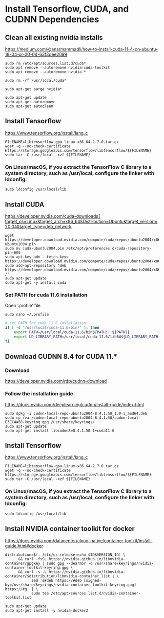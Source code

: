 # Install Tensorflow, CUDA, and CUDNN Dependencies

## Clean all existing nvidia installs

https://medium.com/@anarmammadli/how-to-install-cuda-11-4-on-ubuntu-18-04-or-20-04-63f3dee2099

```console
sudo rm /etc/apt/sources.list.d/cuda*
sudo apt remove --autoremove nvidia-cuda-toolkit
sudo apt remove --autoremove nvidia-*

sudo rm -rf /usr/local/cuda*

sudo apt-get purge nvidia*

sudo apt-get update
sudo apt-get autoremove
sudo apt-get autoclean
```

## Install Tensorflow

https://www.tensorflow.org/install/lang_c

```console
FILENAME=libtensorflow-gpu-linux-x86_64-2.7.0.tar.gz
wget -q --no-check-certificate https://storage.googleapis.com/tensorflow/libtensorflow/${FILENAME}
sudo tar -C /usr/local -xzf ${FILENAME}
```

### On Linux/macOS, if you extract the TensorFlow C library to a system directory, such as /usr/local, configure the linker with ldconfig:

```console
sudo ldconfig /usr/local/lib
```

## Install CUDA

https://developer.nvidia.com/cuda-downloads?target_os=Linux&target_arch=x86_64&Distribution=Ubuntu&target_version=20.04&target_type=deb_network

```console
wget https://developer.download.nvidia.com/compute/cuda/repos/ubuntu2004/x86_64/cuda-ubuntu2004.pin
sudo mv cuda-ubuntu2004.pin /etc/apt/preferences.d/cuda-repository-pin-600
sudo apt-key adv --fetch-keys https://developer.download.nvidia.com/compute/cuda/repos/ubuntu2004/x86_64/3bf863cc.pub
sudo add-apt-repository "deb https://developer.download.nvidia.com/compute/cuda/repos/ubuntu2004/x86_64/ /"
sudo apt-get update
sudo apt-get -y install cuda
```

### Set PATH for cuda 11.6 installation

Open ‘.profile’ file

```console
sudo nano ~/.profile
```

```bash
# set PATH for cuda 11.6 installation
if [ -d "/usr/local/cuda-11.6/bin/" ]; then
    export PATH=/usr/local/cuda-11.6/bin${PATH:+:${PATH}}
    export LD_LIBRARY_PATH=/usr/local/cuda-11.6/lib64${LD_LIBRARY_PATH:+:${LD_LIBRARY_PATH}}
fi
```

## Download CUDNN 8.4 for CUDA 11.*

### Download
https://developer.nvidia.com/rdp/cudnn-download

### Follow the installation guide

https://docs.nvidia.com/deeplearning/cudnn/install-guide/index.html

```console
sudo dpkg -i cudnn-local-repo-ubuntu2004-8.4.1.50_1.0-1_amd64.deb
sudo cp /var/cudnn-local-repo-ubuntu2004-8.4.1.50/cudnn-local-E3EC4A60-keyring.gpg /usr/share/keyrings/
sudo apt-get update
sudo apt-get install libcudnn8=8.4.1.50-1+cuda11.6
```

## Install Tensorflow

https://www.tensorflow.org/install/lang_c

```console
FILENAME=libtensorflow-gpu-linux-x86_64-2.7.0.tar.gz
wget -q --no-check-certificate https://storage.googleapis.com/tensorflow/libtensorflow/${FILENAME}
sudo tar -C /usr/local -xzf ${FILENAME}
```

### On Linux/macOS, if you extract the TensorFlow C library to a system directory, such as /usr/local, configure the linker with ldconfig:

```console
sudo ldconfig /usr/local/lib
```

## Install NVIDIA container toolkit for docker

https://docs.nvidia.com/datacenter/cloud-native/container-toolkit/install-guide.html#docker

```
distribution=$(. /etc/os-release;echo $ID$VERSION_ID) \
      && curl -fsSL https://nvidia.github.io/libnvidia-container/gpgkey | sudo gpg --dearmor -o /usr/share/keyrings/nvidia-container-toolkit-keyring.gpg \
      && curl -s -L https://nvidia.github.io/libnvidia-container/$distribution/libnvidia-container.list | \
            sed 's#deb https://#deb [signed-by=/usr/share/keyrings/nvidia-container-toolkit-keyring.gpg] https://#g' | \
            sudo tee /etc/apt/sources.list.d/nvidia-container-toolkit.list

sudo apt-get update
sudo apt-get install -y nvidia-docker2
```
